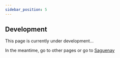 ```yaml
---
sidebar_position: 5
---
```


## Development

This page is currently under development...

In the meantime, go to other pages or go to [Saguenay](https://saguenay.vercel.app)
